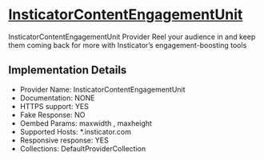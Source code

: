 # [InsticatorContentEngagementUnit](https://insticator.com/)

InsticatorContentEngagementUnit Provider
Reel your audience in and keep
them coming back for more with Insticator’s engagement-boosting tools

## Implementation Details

- Provider
Name: InsticatorContentEngagementUnit
- Documentation: NONE
- HTTPS support: YES
- Fake Response: NO
- Oembed Params: maxwidth , maxheight
- Supported Hosts: *.insticator.com
- Responsive response: YES
- Collections: DefaultProviderCollection


